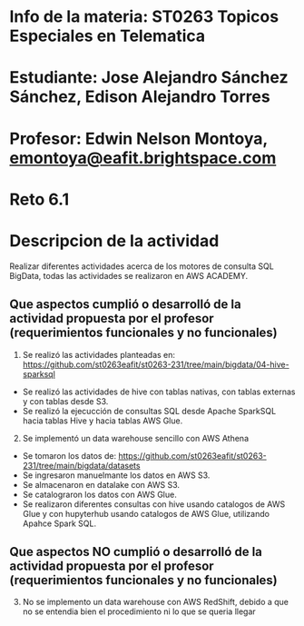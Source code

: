 # Info de la materia: ST0263 Topicos Especiales en Telematica

# Estudiante: Jose Alejandro Sánchez Sánchez, Edison Alejandro Torres

# Profesor: Edwin Nelson Montoya, emontoya@eafit.brightspace.com

# Reto 6.1

# Descripcion de la actividad
Realizar diferentes actividades acerca de los motores de consulta SQL BigData, todas las actividades se realizaron en AWS ACADEMY.


## Que aspectos cumplió o desarrolló de la actividad propuesta por el profesor (requerimientos funcionales y no funcionales)

1. Se realizó las actividades planteadas en: https://github.com/st0263eafit/st0263-231/tree/main/bigdata/04-hive-sparksql

  - Se realizó las actividades de hive con tablas nativas, con tablas externas y con tablas desde S3.
  - Se realizó la ejecucción de consultas SQL desde Apache SparkSQL hacia tablas Hive y hacia tablas AWS Glue.

2. Se implementó un data warehouse sencillo con AWS Athena

  - Se tomaron los datos de: https://github.com/st0263eafit/st0263-231/tree/main/bigdata/datasets
  - Se ingresaron manuelmante los datos en AWS S3.
  - Se almacenaron en datalake con AWS S3.
  - Se catalograron los datos con AWS Glue.
  - Se realizaron diferentes consultas con hive usando catalogos de AWS Glue y con hupyterhub usando catalogos de AWS Glue, utilizando Apahce Spark SQL.


## Que aspectos NO cumplió o desarrolló de la actividad propuesta por el profesor (requerimientos funcionales y no funcionales)

3. No se implemento un data warehouse con AWS RedShift, debido a que no se entendia bien el procedimiento ni lo que se queria llegar


